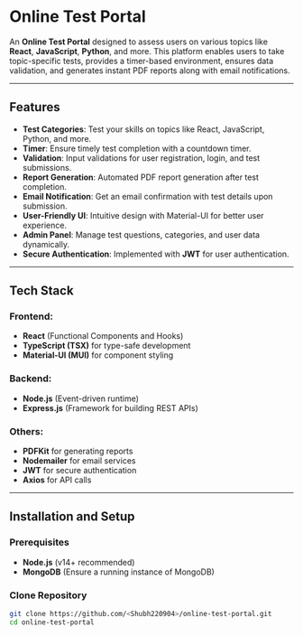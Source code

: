 # Online Test Portal

An **Online Test Portal** designed to assess users on various topics like **React**, **JavaScript**, **Python**, and more. This platform enables users to take topic-specific tests, provides a timer-based environment, ensures data validation, and generates instant PDF reports along with email notifications.  

---

## Features

- **Test Categories**: Test your skills on topics like React, JavaScript, Python, and more.  
- **Timer**: Ensure timely test completion with a countdown timer.  
- **Validation**: Input validations for user registration, login, and test submissions.  
- **Report Generation**: Automated PDF report generation after test completion.  
- **Email Notification**: Get an email confirmation with test details upon submission.  
- **User-Friendly UI**: Intuitive design with Material-UI for better user experience.  
- **Admin Panel**: Manage test questions, categories, and user data dynamically.  
- **Secure Authentication**: Implemented with **JWT** for user authentication.  

---

## Tech Stack

### Frontend:
- **React** (Functional Components and Hooks)  
- **TypeScript (TSX)** for type-safe development  
- **Material-UI (MUI)** for component styling  

### Backend:
- **Node.js** (Event-driven runtime)  
- **Express.js** (Framework for building REST APIs)  

### Others:
- **PDFKit** for generating reports  
- **Nodemailer** for email services  
- **JWT** for secure authentication  
- **Axios** for API calls  

---

## Installation and Setup

### Prerequisites
- **Node.js** (v14+ recommended)  
- **MongoDB** (Ensure a running instance of MongoDB)  

### Clone Repository
```bash
git clone https://github.com/<Shubh220904>/online-test-portal.git
cd online-test-portal
```



